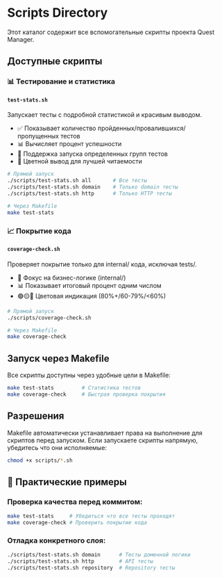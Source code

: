 # Scripts Directory

Этот каталог содержит все вспомогательные скрипты проекта Quest Manager.

## Доступные скрипты

### 📊 Тестирование и статистика

#### `test-stats.sh`
Запускает тесты с подробной статистикой и красивым выводом.
- ✅ Показывает количество пройденных/провалившихся/пропущенных тестов
- 📊 Вычисляет процент успешности
- 🎯 Поддержка запуска определенных групп тестов
- 🎨 Цветной вывод для лучшей читаемости

```bash
# Прямой запуск
./scripts/test-stats.sh all       # Все тесты
./scripts/test-stats.sh domain    # Только domain тесты
./scripts/test-stats.sh http      # Только HTTP тесты

# Через Makefile
make test-stats
```

### 📈 Покрытие кода

#### `coverage-check.sh`
Проверяет покрытие только для internal/ кода, исключая tests/.
- 🎯 Фокус на бизнес-логике (internal/)
- 📊 Показывает итоговый процент одним числом
- 🟢🟡🔴 Цветовая индикация (80%+/60-79%/<60%)

```bash
# Прямой запуск
./scripts/coverage-check.sh

# Через Makefile
make coverage-check
```

## Запуск через Makefile

Все скрипты доступны через удобные цели в Makefile:

```bash
make test-stats         # Статистика тестов
make coverage-check     # Быстрая проверка покрытия
```

## Разрешения

Makefile автоматически устанавливает права на выполнение для скриптов перед запуском.
Если запускаете скрипты напрямую, убедитесь что они исполняемые:

```bash
chmod +x scripts/*.sh
```

## 🎯 Практические примеры

### Проверка качества перед коммитом:
```bash
make test-stats     # Убедиться что все тесты проходят
make coverage-check # Проверить покрытие кода
```

### Отладка конкретного слоя:
```bash
./scripts/test-stats.sh domain      # Тесты доменной логики
./scripts/test-stats.sh http        # API тесты
./scripts/test-stats.sh repository  # Repository тесты
```
